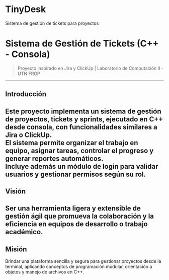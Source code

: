 # TinyDesk
Sistema de gestión de tickets para proyectos

#  Sistema de Gestión de Tickets (C++ - Consola)

> Proyecto inspirado en Jira y ClickUp | Laboratorio de Computación II - UTN FRGP
---

##  Introducción
Este proyecto implementa un **sistema de gestión de proyectos, tickets y sprints**, ejecutado en **C++ desde consola**, con funcionalidades similares a **Jira** o **ClickUp**.  
El sistema permite organizar el trabajo en equipo, asignar tareas, controlar el progreso y generar reportes automáticos.  
Incluye además un **módulo de login** para validar usuarios y gestionar permisos según su rol.
---

##  Visión
Ser una herramienta ligera y extensible de gestión ágil que promueva la colaboración y la eficiencia en equipos de desarrollo o trabajo académico.
---

## Misión
Brindar una plataforma sencilla y segura para gestionar proyectos desde la terminal, aplicando conceptos de programación modular, orientación a objetos y manejo de archivos en C++.
